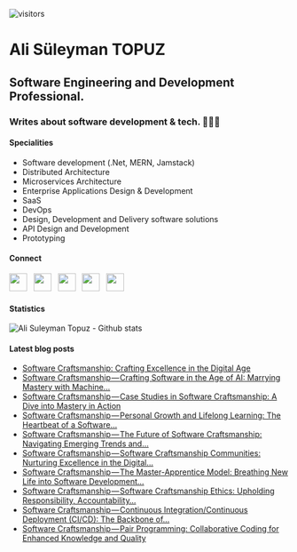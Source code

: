 ![visitors](https://img.shields.io/badge/dynamic/json?color=informational&label=visitor%20count&query=value&url=https%3A%2F%2Fapi.countapi.xyz%2Fhit%2Falisuleymantopuz.alisuleymantopuz%2Freadme)

#   Ali Süleyman TOPUZ
##  Software Engineering and Development Professional.
### Writes about software development & tech. 📍🇹🇷

#### Specialities

- Software development (.Net, MERN, Jamstack)
- Distributed Architecture
- Microservices Architecture
- Enterprise Applications Design & Development
- SaaS
- DevOps
- Design, Development and Delivery software solutions
- API Design and Development
- Prototyping

#### Connect

<a href="https://github.com/alisuleymantopuz"><img src="https://cdn.jsdelivr.net/npm/simple-icons@v3/icons/github.svg" width="32px" /></a> &nbsp; <a href="https://www.instagram.com/topuzas"><img src="https://cdn.jsdelivr.net/npm/simple-icons@v3/icons/instagram.svg" width="32px" /></a> &nbsp; <a href="https://www.linkedin.com/in/alisuleymantopuz"><img src="https://cdn.jsdelivr.net/npm/simple-icons@v3/icons/linkedin.svg" width="32px" /></a> &nbsp; <a href="https://medium.com/@topuzas"><img src="https://cdn.jsdelivr.net/npm/simple-icons@v3/icons/medium.svg" width="32px" /></a> &nbsp; <a href="mailto:alisuleymantopuz@gmail.com"><img src="https://cdn.jsdelivr.net/npm/simple-icons@v3/icons/gmail.svg" width="32px" /></a>

#### Statistics

<img align="center" alt="Ali Suleyman Topuz - Github stats" src="https://github-readme-stats.vercel.app/api?username=alisuleymantopuz&show_icons=true&hide_border=true&theme=transparent"/>


#### Latest blog posts

<!-- BLOG-POST-LIST:START -->
- [Software Craftsmanship: Crafting Excellence in the Digital Age](https://topuzas.medium.com/software-craftsmanship-crafting-excellence-in-the-digital-age-2cb064afcbbc?source=rss-8f0134a6aa62------2)
- [Software Craftsmanship — Crafting Software in the Age of AI: Marrying Mastery with Machine…](https://topuzas.medium.com/software-craftsmanship-crafting-software-in-the-age-of-ai-marrying-mastery-with-machine-76070a9e4340?source=rss-8f0134a6aa62------2)
- [Software Craftsmanship — Case Studies in Software Craftsmanship: A Dive into Mastery in Action](https://topuzas.medium.com/software-craftsmanship-case-studies-in-software-craftsmanship-a-dive-into-mastery-in-action-53a27b387859?source=rss-8f0134a6aa62------2)
- [Software Craftsmanship — Personal Growth and Lifelong Learning: The Heartbeat of a Software…](https://topuzas.medium.com/software-craftsmanship-personal-growth-and-lifelong-learning-the-heartbeat-of-a-software-494f487a288b?source=rss-8f0134a6aa62------2)
- [Software Craftsmanship — The Future of Software Craftsmanship: Navigating Emerging Trends and…](https://topuzas.medium.com/software-craftsmanship-the-future-of-software-craftsmanship-navigating-emerging-trends-and-b9ef422ff76c?source=rss-8f0134a6aa62------2)
- [Software Craftsmanship — Software Craftsmanship Communities: Nurturing Excellence in the Digital…](https://topuzas.medium.com/software-craftsmanship-software-craftsmanship-communities-nurturing-excellence-in-the-digital-c7d12774f269?source=rss-8f0134a6aa62------2)
- [Software Craftsmanship — The Master-Apprentice Model: Breathing New Life into Software Development…](https://topuzas.medium.com/software-craftsmanship-the-master-apprentice-model-breathing-new-life-into-software-development-7b8ecb47b890?source=rss-8f0134a6aa62------2)
- [Software Craftsmanship — Software Craftsmanship Ethics: Upholding Responsibility, Accountability…](https://topuzas.medium.com/software-craftsmanship-software-craftsmanship-ethics-upholding-responsibility-accountability-5c09893ce33e?source=rss-8f0134a6aa62------2)
- [Software Craftsmanship — Continuous Integration/Continuous Deployment &lpar;CI/CD&rpar;: The Backbone of…](https://topuzas.medium.com/software-craftsmanship-continuous-integration-continuous-deployment-ci-cd-the-backbone-of-3abb6be29b9f?source=rss-8f0134a6aa62------2)
- [Software Craftsmanship — Pair Programming: Collaborative Coding for Enhanced Knowledge and Quality](https://topuzas.medium.com/software-craftsmanship-pair-programming-collaborative-coding-for-enhanced-knowledge-and-quality-f589c92913a7?source=rss-8f0134a6aa62------2)
<!-- BLOG-POST-LIST:END -->


